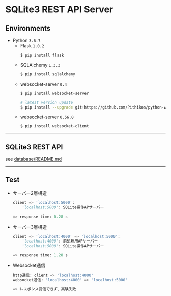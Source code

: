# SQLite3 REST API Server

## Environments
- Python `3.6.7`
    - Flask `1.0.2`
        ```bash
        $ pip install flask
        ```
    - SQLAlchemy `1.3.3`
        ```bash
        $ pip install sqlalchemy
        ```
    - websocket-server `0.4`
        ```bash
        $ pip install websocket-server

        # latest version update
        $ pip install --upgrade git+https://github.com/Pithikos/python-websocket-server
        ```
    - websocket-server `0.56.0`
        ```bash
        $ pip install websocket-client
        ```

***

## SQLite3 REST API
see [database/README.md](./database/README.md)

***

## Test

- サーバー2層構造
    ```python
    client => 'localhost:5000':
        'localhost:5000': SQLite操作APサーバー
    
    => response time: 0.28 s
    ```
- サーバー3層構造
    ```python
    client => 'localhost:4000' => 'localhost:5000':
        'localhost:4000': 前処理用APサーバー
        'localhost:5000': SQLite操作APサーバー
    
    => response time: 1.28 s
    ```
- Websocket通信
    ```python
    http通信: client => 'localhost:4000'
    websocket通信: 'localhost:4000' => 'localhost:5000'
    
    => レスポンス受信できず、実験失敗
    ```

